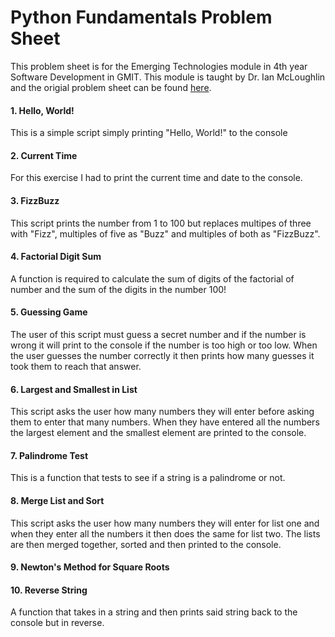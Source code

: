 # Python Fundamentals Problem Sheet

This problem sheet is for the Emerging Technologies module in 4th year Software Development in GMIT. This module is taught by Dr. Ian McLoughlin and the origial problem sheet can be found [here](https://emerging-technologies.github.io/problems/python-fundamentals.html).

#### 1. Hello, World!
This is a simple script simply printing "Hello, World!" to the console

#### 2. Current Time
For this exercise I had to print the current time and date to the console.

#### 3. FizzBuzz
This script prints the number from 1 to 100 but replaces multipes of three with "Fizz", multiples of five as "Buzz" and multiples of both as "FizzBuzz".

#### 4. Factorial Digit Sum
A function is required to calculate the sum of digits of the factorial of number and the sum of the digits in the number 100!

#### 5. Guessing Game
The user of this script must guess a secret number and if the number is wrong it will print to the console if the number is too high or too low. When the user guesses the number correctly it then prints how many guesses it took them to reach that answer.

#### 6. Largest and Smallest in List
This script asks the user how many numbers they will enter before asking them to enter that many numbers. When they have entered all the numbers the largest element and the smallest element are printed to the console.

#### 7. Palindrome Test
This is a function that tests to see if a string is a palindrome or not. 

#### 8. Merge List and Sort
This script asks the user how many numbers they will enter for list one and when they enter all the numbers it then does the same for list two. The lists are then merged together, sorted and then printed to the console.

#### 9. Newton's Method for Square Roots

#### 10. Reverse String
A function that takes in a string and then prints said string back to the console but in reverse.